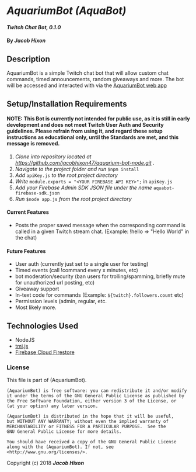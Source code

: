 # _AquariumBot (AquaBot)_

#### _Twitch Chat Bot, 0.1.0_

#### By _Jacob Hixon_

## Description

AquariumBot is a simple Twitch chat bot that will allow custom chat commands, timed announcements, random giveaways and more. The bot will be accessed and interacted with via the [AquariumBot web app](https://github.com/jacobhixon47/aquarium-bot-web)

## Setup/Installation Requirements

#### NOTE: This Bot is currently not intended for public use, as it is still in early development and does not meet Twitch User Auth and Security guidelines. Please refrain from using it, and regard these setup instructions as educational only, until the Standards are met, and this message is removed.

1. _Clone into repository located at https://github.com/jacobhixon47/aquarium-bot-node.git ._
2. _Navigate to the project folder and run_ `$npm install`
3. _Add_ `apiKey.js` _to the root project directory_
4. _Write_ `module.exports = "<YOUR FIREBASE API KEY>";` in `apiKey.js`
5. _Add your Firebase Admin SDK JSON file under the name_ `aquabot-firebase-sdk.json`
6. _Run_ `$node app.js` _from the root project directory_

#### Current Features
- Posts the proper saved message when the corresponding command is called in a given Twitch stream chat. (Example: !hello => "Hello World" in the chat)

#### Future Features
- User auth (currently just set to a single user for testing)
- Timed events (call !command every x minutes, etc)
- bot moderation/security (ban users for trolling/spamming, briefly mute for unauthorized url posting, etc)
- Giveaway support
- In-text code for commands (Example: `${twitch}.followers.count` etc)
- Permission levels (admin, regular, etc.
- Most likely more.


## Technologies Used

* NodeJS
* [tmi.js](https://docs.tmijs.org/)
* [Firebase Cloud Firestore](https://firebase.google.com/docs/firestore/)

### License

This file is part of (AquariumBot).

    (AquariumBot) is free software: you can redistribute it and/or modify
    it under the terms of the GNU General Public License as published by
    the Free Software Foundation, either version 3 of the License, or
    (at your option) any later version.

    (AquariumBot) is distributed in the hope that it will be useful,
    but WITHOUT ANY WARRANTY; without even the implied warranty of
    MERCHANTABILITY or FITNESS FOR A PARTICULAR PURPOSE.  See the
    GNU General Public License for more details.

    You should have received a copy of the GNU General Public License
    along with the (AquariumBot). If not, see <http://www.gnu.org/licenses/>.

Copyright (c) 2018 **_Jacob Hixon_**
